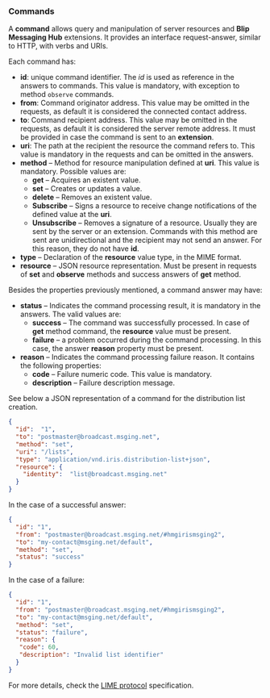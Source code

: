 ### Commands

A **command** allows query and manipulation of server resources and **Blip Messaging Hub** extensions. It provides an interface request-answer, similar to HTTP, with verbs and URIs.

Each command has:

- **id**: unique command identifier. The *id* is used as reference in the answers to commands. This value is mandatory, with exception to method `observe` commands. 
- **from**: Command originator address. This value may be omitted in the requests, as default it is considered the connected contact address.
- **to**: Command recipient address. This value may be omitted in the requests, as default it is considered the server remote address. It must be provided in case the command is sent to an **extension**.
- **uri**: The path at the recipient the resource the command refers to. This value is mandatory in the requests and can be omitted in the answers.
- **method** – Method for resource manipulation defined at **uri**. This value is mandatory. Possible values are:
  * **get** – Acquires an existent value.
  * **set** – Creates or updates a value.
  * **delete** – Removes an existent value.
  * **Subscribe** – Signs a resource to receive change notifications of the defined value at the **uri**.
  * **Unsubscribe** – Removes a signature of a resource. Usually they are sent by the server or an extension. Commands with this method are sent are unidirectional and the recipient may not send an answer. For this reason, they do not have **id**.
- **type** – Declaration of the **resource** value type, in the MIME format.
- **resource** – JSON resource representation. Must be present in requests of **set** and **observe** methods and success answers of **get** method.


Besides the properties previously mentioned, a command answer may have:
- **status** – Indicates the command processing result, it is mandatory in the answers. The valid values are:
  * **success** – The command was successfully processed. In case of **get** method command, the **resource** value must be present.
  * **failure** – a problem occurred during the command processing. In this case, the answer **reason** property must be present.
- **reason** – Indicates the command processing failure reason. It contains the following properties:
  * **code** – Failure numeric code. This value is mandatory.
  * **description** – Failure description message.

See below a JSON representation of a command for the distribution list creation.
```json
{
  "id":  "1",
  "to": "postmaster@broadcast.msging.net",
  "method": "set",
  "uri": "/lists",
  "type": "application/vnd.iris.distribution-list+json",
  "resource": {
    "identity":  "list@broadcast.msging.net"
  }
} 
```
In the case of a successful answer:
```json
{
  "id": "1",
  "from": "postmaster@broadcast.msging.net/#hmgirismsging2",
  "to": "my-contact@msging.net/default",
  "method": "set",
  "status": "success"
} 
```
In the case of a failure:
```json
{
  "id": "1",
  "from": "postmaster@broadcast.msging.net/#hmgirismsging2",
  "to": "my-contact@msging.net/default",
  "method": "set",
  "status": "failure",
  "reason": {
   "code": 60,
   "description": "Invalid list identifier"
  }
} 
```
For more details, check the [LIME protocol](http://limeprotocol.org/index.html#notification) specification.
